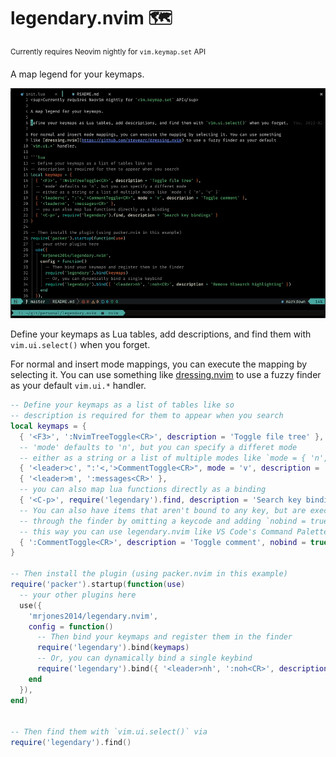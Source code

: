 # legendary.nvim 🗺️

<sup>Currently requires Neovim nightly for `vim.keymap.set` API</sup>

A map legend for your keymaps.

![demo](./demo.gif)

Define your keymaps as Lua tables, add descriptions, and find them with `vim.ui.select()` when you forget.

For normal and insert mode mappings, you can execute the mapping by selecting it. You can use something
like [dressing.nvim](https://github.com/stevearc/dressing.nvim) to use a fuzzy finder as your default
`vim.ui.*` handler.

```lua
-- Define your keymaps as a list of tables like so
-- description is required for them to appear when you search
local keymaps = {
  { '<F3>', ':NvimTreeToggle<CR>', description = 'Toggle file tree' },
  -- 'mode' defaults to 'n', but you can specify a differet mode
  -- either as a string or a list of multiple modes like `mode = { 'n', 'v' }`
  { '<leader>c', ":'<,'>CommentToggle<CR>", mode = 'v', description = 'Toggle comment' },
  { '<leader>m', ':messages<CR>' },
  -- you can also map lua functions directly as a binding
  { '<C-p>', require('legendary').find, description = 'Search key bindings' }
  -- You can also have items that aren't bound to any key, but are executable
  -- through the finder by omitting a keycode and adding `nobind = true`
  -- this way you can use legendary.nvim like VS Code's Command Palette
  { ':CommentToggle<CR>', description = 'Toggle comment', nobind = true }
}

-- Then install the plugin (using packer.nvim in this example)
require('packer').startup(function(use)
  -- your other plugins here
  use({
    'mrjones2014/legendary.nvim',
    config = function()
      -- Then bind your keymaps and register them in the finder
      require('legendary').bind(keymaps)
      -- Or, you can dynamically bind a single keybind
      require('legendary').bind({ '<leader>nh', ':noh<CR>', description = 'Remove hlsearch highlighting' })
    end
  }),
end)


-- Then find them with `vim.ui.select()` via
require('legendary').find()
```
